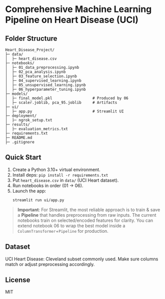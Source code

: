 
# Comprehensive Machine Learning Pipeline on Heart Disease (UCI)

## Folder Structure
``` 
Heart_Disease_Project/
├─ data/
│  ├─ heart_disease.csv               
├─ notebooks/
│  ├─ 01_data_preprocessing.ipynb
│  ├─ 02_pca_analysis.ipynb
│  ├─ 03_feature_selection.ipynb
│  ├─ 04_supervised_learning.ipynb
│  ├─ 05_unsupervised_learning.ipynb
│  ├─ 06_hyperparameter_tuning.ipynb
├─ models/
│  ├─ final_model.pkl                  # Produced by 06
│  ├─ scaler.joblib, pca_95.joblib     # Artifacts
├─ ui/
│  ├─ app.py                           # Streamlit UI
├─ deployment/
│  ├─ ngrok_setup.txt
├─ results/
│  ├─ evaluation_metrics.txt
├─ requirements.txt
├─ README.md
├─ .gitignore
```

## Quick Start
1. Create a Python 3.10+ virtual environment.
2. Install deps: `pip install -r requirements.txt`
3. Put `heart_disease.csv` in `data/` (UCI Heart dataset).
4. Run notebooks in order (01 → 06).
5. Launch the app:
   ```bash
   streamlit run ui/app.py
   ```

> **Important**: For Streamlit, the most reliable approach is to train & save a **Pipeline** that handles preprocessing from raw inputs. The current notebooks train on selected/encoded features for clarity. You can extend notebook 06 to wrap the best model inside a `ColumnTransformer`+`Pipeline` for production.

## Dataset
UCI Heart Disease: Cleveland subset commonly used. Make sure columns match or adjust preprocessing accordingly.

## License
MIT
